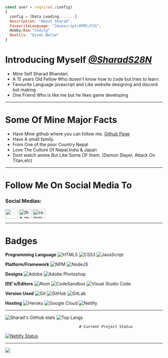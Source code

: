 ```js
const user = require(./config)
{
  config = [Data Loading.......]
  Description: "About Sharad",
  FavouriteLanguage: "Javascript/HTMl/CSS",
  Hobby/Aim:"Coding"
  Deatils: "Given Below"
}
```

# Introducing Myself *[@SharadS28N](https://github.com/SharadS28N)*

* Mine Self Sharad Bhandari. 
* A 15 years Old Fellow Who dosen't know how to code but tries to learn.
* Favourite Language javascript and Like website designing and discord bot making.
* One Friend Who is like me but he likes game developing
______________________________________________
# Some Of Mine Major Facts

* Have Mine github where you can follow me. [Github Page](https://github.com/SharadS28N)
* Have A small family.
* From One of the poor Country Nepal
* Love The Culture Of Nepal,India & Japan
* Dont watch anime But Like Some OF them. (Demon Slayer, Attack On Titan,etc)
______________________________________________
# Follow Me On Social Media To
<h3 align="left">Social Medias:</h3>
<p align="left">
<a href="https://twitter.com/" target="blank"><img align="center" src="https://raw.githubusercontent.com/rahuldkjain/github-profile-readme-generator/master/src/images/icons/Social/twitter.svg" alt="" height="30" width="40" /></a>
<a href="https://instagram.com/fumetsu_kemono" target="blank"><img align="center" src="https://raw.githubusercontent.com/rahuldkjain/github-profile-readme-generator/master/src/images/icons/Social/instagram.svg" alt="the_real_mystiq" height="30" width="40" /></a>
<a href="commingsoon" target="blank"><img align="center" src="https://raw.githubusercontent.com/rahuldkjain/github-profile-readme-generator/master/src/images/icons/Social/discord.svg" alt="commingsoon" height="30" width="40" /></a>
</p>

_______________________________________________
# Badges
**Programming Language**
![HTML5](https://img.shields.io/badge/html5-%23E34F26.svg?style=for-the-badge&logo=html5&logoColor=white)
![CSS3](https://img.shields.io/badge/css3-%231572B6.svg?style=for-the-badge&logo=css3&logoColor=white)
![JavaScript](https://img.shields.io/badge/javascript-%23323330.svg?style=for-the-badge&logo=javascript&logoColor=%23F7DF1E)

**Platform/Framework**
![NPM](https://img.shields.io/badge/NPM-%23000000.svg?style=for-the-badge&logo=npm&logoColor=white)
![NodeJS](https://img.shields.io/badge/node.js-%2343853D.svg?style=for-the-badge&logo=node.js&logoColor=white)

**Designs**
![Adobe](https://img.shields.io/badge/adobe-%23FF0000.svg?style=for-the-badge&logo=adobe&logoColor=white)
![Adobe Photoshop](https://img.shields.io/badge/adobephotoshop-%2331A8FF.svg?style=for-the-badge&logo=adobephotoshop&logoColor=white)

**IDE's/Editors**
![Atom](https://img.shields.io/badge/Atom-%2366595C.svg?style=for-the-badge&logo=atom&logoColor=white)
![CodeSandbox](https://img.shields.io/badge/Codesandbox-040404?style=for-the-badge&logo=codesandbox&logoColor=DBDBDB)
![Visual Studio Code](https://img.shields.io/badge/VisualStudioCode-0078d7.svg?style=for-the-badge&logo=visual-studio-code&logoColor=white)

**Version Used**
![Git](https://img.shields.io/badge/git-%23F05033.svg?style=for-the-badge&logo=git&logoColor=white)
![GitHub](https://img.shields.io/badge/github-%23121011.svg?style=for-the-badge&logo=github&logoColor=white)
![GitLab](https://img.shields.io/badge/gitlab-%23181717.svg?style=for-the-badge&logo=gitlab&logoColor=white)

**Hosting**
![Heroku](https://img.shields.io/badge/heroku-%23430098.svg?style=for-the-badge&logo=heroku&logoColor=white)
![Google Cloud](https://img.shields.io/badge/GoogleCloud-%234285F4.svg?style=for-the-badge&logo=google-cloud&logoColor=white) 
![Netlify](https://img.shields.io/badge/netlify-%23000000.svg?style=for-the-badge&logo=netlify&logoColor=#00C7B7) 

______________________________________________
![Sharad's GitHub stats](https://github-readme-stats.vercel.app/api?username=SharadS28N&theme=gruvbox)
![Top Langs](https://github-readme-stats.vercel.app/api/top-langs/?username=SharadS28N&theme=tokyonight&hide=batchfile&layout=compact)

                                     # Current Project Status
[![Netlify Status](https://api.netlify.com/api/v1/badges/fdb80488-b282-449b-a5a1-9cc8ec6936a2/deploy-status)](https://app.netlify.com/sites/zbuddy/deploys)
______________________________________________
<img align="left" src="https://discord.c99.nl/widget/theme-2/512598753627078666.png">

